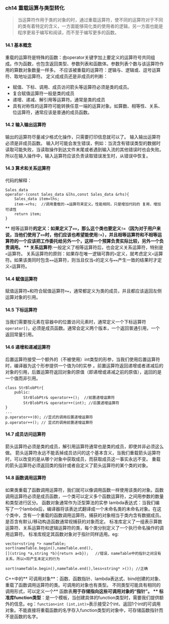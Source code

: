 ### ch14 重载运算与类型转化
> 当运算符作用于类的对象的时，通过重载运算符，使不同的运算符对于不同的类有着特定的含义，一方面能够简化类的使用者的逻辑，另一方面也能是程序更易于编写和阅读，而不至于编写更多的函数。
#### 14.1 基本概念
重载的运算符是特殊的函数：由operator关键字加上要定义的运算符号共同组成。作为函数，也包含返回类型、参数列表和函数体。参数列表个数与该运算符作用的算数对象数量一样多。
不应该被重载的运算符：逻辑与、逻辑或、逗号运算符、取地址运算符。
定义成成员还是非成员的判断：
- 赋值、下标、调用、成员访问箭头等运算符必须是类的成员。
- 复合赋值运算符一般是类的成员
- 递增、递减、解引用等运算符。通常是类的成员
- 具有对称性的运算符可能转换任意一端的运算对象。如算数、相等性、关系、位运算符，通常应该是普通的成员函数。
#### 14.2 输入输出运算符
输出的运算符尽量减少格式化操作，只需要打印信息就可以了。
输入输出运算符必须是非成员函数。
输入时可能会发生错误，例如：当流含有错误类型的数据时读取可能失败，当读取操作到达文件末尾或者遇到输入流的其他错误时也会失败。所以在输入操作中，输入运算符应该负责读取错误发生时，从错误中恢复。
#### 14.3 算术和关系运算符
代码的解释：
```
Sales_data
operator-(const Sales_data &lhs,const Sales_data &rhs){
    Sales_data item=lhs;
    item-=rhs;  //调用重载的-=运算符来定义。性能相同，只是增加代码的 复用，增加可读性
    return item;
}
```
** 相等运算符**的定义：如果定义了`==`，那么这个类也要定义`!=`（因为对于用户来说，当他们使用了`==`时，他们应该也希望能使用`!=`），并且相等运算符和不相等运算符的一个应该把工作委托给另外一个，这样一个预算负责实际比较，另外一个负责调用。
** 关系运算符**:一般定义了相等运算符后，也会定义关系运算符，特别是`<`运算符。
关系运算符的原则：如果存在唯一逻辑可靠的`<`定义，就考虑定义`<`运算符。如果该类同时包含`==`运算符，则当且仅当`<`的定义与`==`产生一致的结果时才定义`<`运算符。
#### 14.4 赋值运算符
赋值运算符`=`和符合赋值运算符`+=`，通常都定义为类的成员，并且都应该返回左侧运算对象的引用。
#### 14.5 下标运算符
当我们需要按元素在容器中的位置访问元素时，通常定义一个下标运算符`operator[]`，必须是成员函数。通常会定义两个版本，一个返回普通引用，一个返回常量引用。
#### 14.6 递增和递减运算符
后置运算符接受一个额外的（不被使用）int类型的形参，当我们使用后置运算符时，编译器为这个形参提供一个值为0的实参
。前置运算符返回递增或者递减后的对象的引用，后置运算符返回对象的原值（即递增或递减之前的原值），返回的是一个值而非引用。
```
class StrBlobPtr{
    public:
        StrBlobPtr& operator++();  //前置递增运算符
        StrBlobPtr& operator++(int); //后置递增运算符
}
...
p.operator++(0); //显式的调用后置递增运算符
p.operator++(); // 显式的调用前置递增运算符
```
#### 14.7 成员访问运算符
箭头运算符必须是类的成员，解引用运算符通常也是类的成员，即使并非必须这么做。
箭头运算符永远不能丢掉成员访问的这个基本含义，当我们重载箭头运算符时，可以改变的是从哪个对象中获取成员，而获取成员这一事实永远不变。
重载的箭头运算符必须返回类的指针或者自定义了箭头运算符的某个类的对象。
#### 14.8 函数调用运算符
如果类重载了函数调用运算符，我们就可以像调用函数一样使用该类的对象。函数调用运算符必须是成员函数，一个类可以定义多个函数运算符，之间用参数的数量和类型进行区分。
函数对象通常作为泛型算法的实参
lambda表达式：当我们编写了一个lambda后，编译器将该表达式翻译成一个未命名类的未命名对象。在这个类中，含有一个重载的函数调用运算符。捕获的对象相当于类内含有数据成员。是否含有默认/移动构造函数通常视捕获的对象而定。
标准库定义了一组表示算数运算符、关系运算符和逻辑运算符的类，每个类分别定义了一个执行命名操作的调用运算符。
标准库规定其函数对象对于指针同样适用。eg:
```
vector<string *> nameTable;
sort(nameTable.begin(),nameTable.end(),
[](string *a,string *b){return a<b});   //错误，nameTable中的指针之间没有关系，所以<将产生未定义的行为

sort(nameTable.begin(),nameTable.end(),less<string* >()); //正确
```
C++中的** 可调用对象**：函数、函数指针、lambda表达式、bind创建的对象、重载了函数调用运算符的类。可调用的对象也有类型。
不同类型可能具有相同的调用形式，可以定义一个** 函数表**用于存储指向这些可调用对象的“指针”。
** 标准库function类型**：是一个模板，当创建具体的function类型时，需要我们提供额外的信息。eg：`function<int (int,int)>`表示接受2个int、返回1个int的可调用对象。不能直接将重载函数的名字存入function类型的对象中，可存储函数指针而不是函数的名字。
